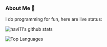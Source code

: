 ### About Me 🙂
   I do programming for fun, here are live status:
   
   ![havi11's github stats](
https://github-readme-stats.vercel.app/api?username=havi11&count_private=true&show_icons=true&theme=merko&custom_title=My%20stats&hide_border=true&hide_title=true%20
)

![Top Languages](
https://github-readme-stats.vercel.app/api/top-langs/?username=havi11&layout=compact&theme=merko&custom_title=My%20most%20used%20languages&hide_border=true
)
<!--
**havi11/havi11** is a ✨ _special_ ✨ repository because its `README.md` (this file) appears on your GitHub profile.

Here are some ideas to get you started:

- 🔭 I’m currently working on ...
- 🌱 I’m currently learning ...
- 👯 I’m looking to collaborate on ...
- 🤔 I’m looking for help with ...
- 💬 Ask me about ...
- 📫 How to reach me: ...
- 😄 Pronouns: ...
- ⚡ Fun fact: ...
-->
